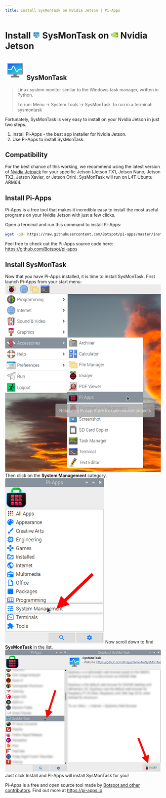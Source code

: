 ```yaml
---
title: Install SysMonTask on Nvidia Jetson | Pi-Apps
---
```

<div class="simple-install-content content">

# Install <img src="/img/app-icons/SysMonTask/icon-64.png" height=24> SysMonTask on <img src=/img/other-icons/nvidia-icon.svg height=24> Nvidia Jetson

## <img src="/img/app-icons/SysMonTask/icon-64.png"> SysMonTask
> Linux system monitor similar to the Windows task manager, written in Python.
> 
> To run: Menu -> System Tools -> SysMonTask
> To run in a terminal: sysmontask

Fortunately, SysMonTask is very easy to install on your Nvidia Jetson in just two steps.
1. Install Pi-Apps - the best app installer for Nvidia Jetson.
2. Use Pi-Apps to install SysMonTask.
</div>
<div class="simple-install-content content">

## Compatibility
For the best chance of this working, we recommend using the latest version of [Nvidia Jetpack](https://developer.nvidia.com/embedded/jetpack-archive) for your specific Jetson (Jetson TX1, Jetson Nano, Jetson TX2, Jetson Xavier, or Jetson Orin).
SysMonTask will run on L4T Ubuntu ARM64.
</div>
<div class="simple-install-content content">

## Install Pi-Apps

Pi-Apps is a free tool that makes it incredibly easy to install the most useful programs on your Nvidia Jetson with just a few clicks.

Open a terminal and run this command to install Pi-Apps:
```bash
wget -qO- https://raw.githubusercontent.com/Botspot/pi-apps/master/install | bash
```
Feel free to check out the Pi-Apps source code here: https://github.com/Botspot/pi-apps
</div>
<div class="simple-install-content content">

## Install SysMonTask

Now that you have Pi-Apps installed, it is time to install SysMonTask.
First launch Pi-Apps from your start menu:
<img src="/img/start-menu.png">
Then click on the <b>System Management</b> category.
<img src="/img/category-selections/System Management.png">
Now scroll down to find <b>SysMonTask</b> in the list.
<img src="/img/app-icons/SysMonTask/app-selection.png">
Just click Install and Pi-Apps will install SysMonTask for you!
</div>
<div class="simple-install-content content">

Pi-Apps is a free and open source tool made by [Botspot and other contributors](/about/#contributors). Find out more at https://pi-apps.io
</div>
